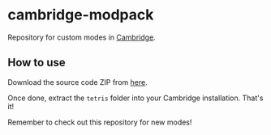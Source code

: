 # cambridge-modpack
Repository for custom modes in [Cambridge](https://github.com/SashLilac/cambridge).

## How to use
Download the source code ZIP from [here](https://github.com/SashLilac/cambridge-modpack/archive/main.zip).

Once done, extract the `tetris` folder into your Cambridge installation. That's it!

Remember to check out this repository for new modes!
